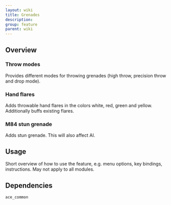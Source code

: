```yaml
---
layout: wiki
title: Grenades
description: 
group: feature
parent: wiki
---
```


## Overview

### Throw modes
Provides different modes for throwing grenades (high throw, precision throw and drop mode).

### Hand flares
Adds throwable hand flares in the colors white, red, green and yellow. Additionally buffs existing flares.

### M84 stun grenade
Adds stun grenade. This will also affect AI.


## Usage

Short overview of how to use the feature, e.g. menu options, key bindings, 
instructions. May not apply to all modules.


## Dependencies

`ace_common`
